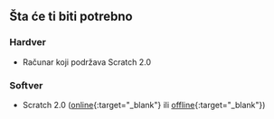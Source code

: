 ## Šta će ti biti potrebno

### Hardver

+ Računar koji podržava Scratch 2.0

### Softver

+ Scratch 2.0 ([online](https://scratch.mit.edu/projects/editor/){:target="_blank"} ili [offline](https://scratch.mit.edu/scratch2download/){:target="_blank"})